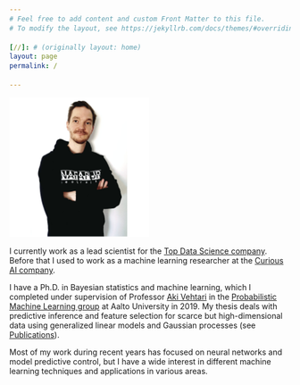 ```yaml
---
# Feel free to add content and custom Front Matter to this file.
# To modify the layout, see https://jekyllrb.com/docs/themes/#overriding-theme-defaults

[//]: # (originally layout: home)
layout: page
permalink: /

---
```


<img src="pics/pic1.jpeg" alt="Juho Piironen" width="250"  />


I currently work as a lead scientist for the [Top Data Science company](https://topdatascience.com/). Before that I used to work as a machine learning researcher at the [Curious AI company](https://www.linkedin.com/company/the-curious-ai-company/?originalSubdomain=fi).

I have a Ph.D. in Bayesian statistics and machine learning, which I completed under supervision of Professor [Aki Vehtari](http://users.aalto.fi/~ave/) in the [Probabilistic Machine Learning group](http://research.cs.aalto.fi/pml) at Aalto University in 2019. My thesis deals with predictive inference and feature selection for scarce but high-dimensional data using generalized linear models and Gaussian processes (see [Publications](/publications/)).

Most of my work during recent years has focused on neural networks and model predictive control, but I have a wide interest in different machine learning techniques and applications in various areas.
